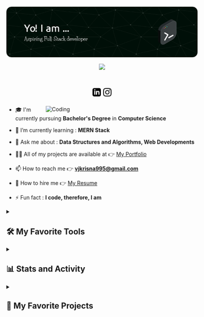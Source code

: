 [![MasterHead](./kris-header-image-v2.png)](https://github.com/Kris-05)

<p align="center">
    <img src="https://readme-typing-svg.herokuapp.com/?font=Ubuntu&color=9368B7&size=38&center=true&vCenter=true&width=500&height=70&duration=3000&pause=1000&lines=Hi+There!+👋;+I'm+Krisna+VJ;" />
</p>

<h1 align="center"> 
 <a href="https://www.linkedin.com/in/krisna-vj"><img color=#000 width=22 height=22 src="./assets/linkedin-logo.svg" /></a>
 <a href="https://www.instagram.com/_kris.na__"><img color=#000 width=22 height=22 src="./assets/insta-logo.svg" /></a>
</h1>

<img align="right" alt="Coding" width="400" src="https://user-images.githubusercontent.com/63905637/145709095-4f7e73cb-e52e-44fa-99a5-58a96ac4ff0c.gif">

- 🎓 I'm currently pursuing **Bachelor's Degree** in **Computer Science**

- 🌱 I’m currently learning : **MERN Stack**

- 💬 Ask me about : **Data Structures and Algorithms, Web Developments**

- 👨‍💻 All of my projects are available at 👉 [My Portfolio](https://kris-05.github.io/Kris-Portfolio)

- 📫 How to reach me 👉 **vjkrisna995@gmail.com**

- 📄 How to hire me 👉 <a href="https://kris-05.github.io/Kris-Portfolio/pdf/Krisna-Resume.pdf">My Resume</a>

- ⚡ Fun fact : **I code, therefore, I am**

<details> 
  <summary><h2>🛠️ My Favorite Tools</h2></summary>

  <h3>1 - Programming and Markup Languages</h3>

  [![My Skills](https://skillicons.dev/icons?i=html,css,js,c,md,nodejs)](https://github.com/Kris-05)

  <h3>2 - Frameworks and Libraries</h3>

  [![My Skills](https://skillicons.dev/icons?i=bootstrap,sass,tailwind,react,materialui,express)](https://github.com/Kris-05)
  
  <h3>3 - Databases and Technologies </h3>
  
 [![My Skills](https://skillicons.dev/icons?i=mysql,mongodb)](https://github.com/Kris-05)

  <h3>4 - Software and Tools</h3>
  
   [![My Skills](https://skillicons.dev/icons?i=vscode,git,gitlab,github,discord,figma,stackoverflow&perline=10)](https://github.com/Kris-05)

</details>

<details> 
  <summary><h2>📊 Stats and Activity</h2></summary>

  <h3>🏆 GitHub Trophies </h3>

   <p>
    <a href="https://github.com/Kris-05">
      <img alt="Krisna's streak" src="https://github-profile-trophy.vercel.app/?username=Kris-05&theme=onedark&no-frame=true&margin-w=15"/>
    </a>
  </p>

 <br/>
    
  <h3>🔥 Streak Stats</h3>

  <p>
     <a href="https://github.com/Kris-05">
      <img alt="Krisna's streak" src="https://streak-stats.demolab.com/?user=Kris-05&theme=gruvbox&hide_border=true&fire=fbff00&ring=fffd7a&background=1d1d1b&currStreakLabel=ffffff&sideLabels=ffffff"/>
    </a>
  </p>

   <br/>

  <h3>💻 GitHub Profile Stats</h3>

  <a href="https://github.com/Kris-05"><img alt="Krisna's Github Stats" width=400px src="https://denvercoder1-github-readme-stats.vercel.app/api/?username=Kris-05&show_icons=true&include_all_commits=true&count_private=true&theme=react&hide_border=true&bg_color=1d1d1b&title_color=fffd7a&icon_color=fbff00" height="192px"/></a>
  <a href="https://github.com/Kris-05"><img alt="Krisna's Top Languages" width=400px src="https://denvercoder1-github-readme-stats.vercel.app/api/top-langs/?username=Kris-05&layout=compact&theme=react&hide_border=true&bg_color=1d1d1b&title_color=fffd7a&icon_color=fbff00" height="192px"/></a>
  
  <br/>

  <h3> ⚡GitHub Graph Activity </h3>
  
  <a href="https://github.com/Kris-05"><img alt="Krisna's Activity Graph" src="https://github-readme-activity-graph.vercel.app/graph/?username=Kris-05&bg_color=1d1d1b&color=ABFAA9&line=4C2C69&point=ffffd6&area=true&area_color=fdfdd3&hide_border=true" /></a>

</details>


<details> 
  <summary><h2>📘 My Favorite Projects</h2></summary>
    
<a href="https://kris-05.github.io/Youtube-Clone"> <img align="center" height=120px src="https://github-readme-stats.vercel.app/api/pin/?username=Kris-05&repo=Youtube-Clone&show_icons=true&show_owner=true&line_height=27&hide_border=true&description_lines_count=1&title_color=4A4063&text_color=C8C6D7&icon_color=fbff00&bg_color=1d1d1b" alt="Youtube-Clone" /> 


</details>
